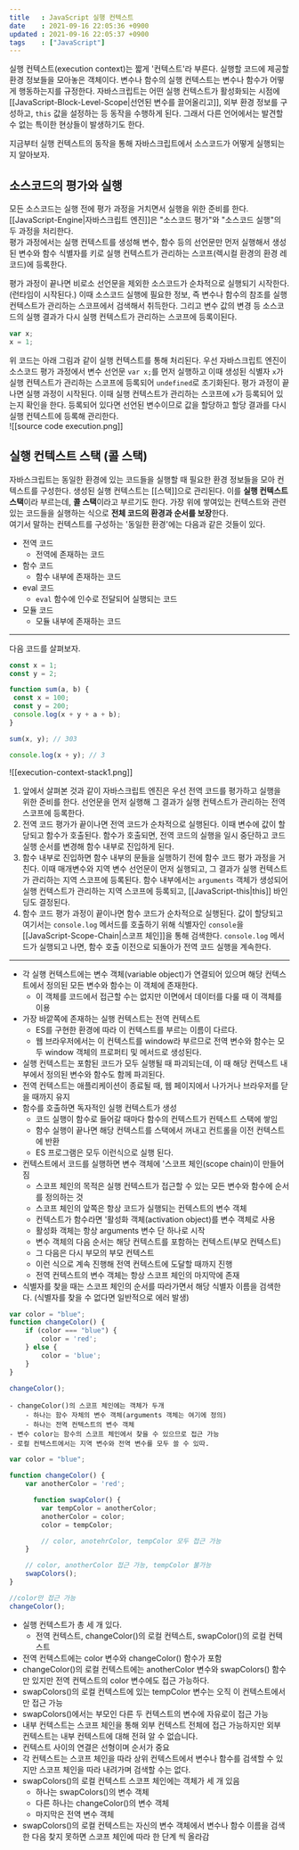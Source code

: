 ```yaml
---
title   : JavaScript 실행 컨텍스트
date    : 2021-09-16 22:05:36 +0900
updated : 2021-09-16 22:05:37 +0900
tags    : ["JavaScript"]
---
```

 실행 컨텍스트(execution context)는 짧게 '컨텍스트'라 부른다. 실행할 코드에 제공할 환경 정보들을 모아놓은 객체이다. 변수나 함수의 실행 컨텍스트는 변수나 함수가 어떻게 행동하는지를 규정한다. 자바스크립트는 어떤 실행 컨텍스트가 활성화되는 시점에 [[JavaScript-Block-Level-Scope|선언된 변수를 끌어올리고]], 외부 환경 정보를 구성하고, `this` 값을 설정하는 등 동작을 수행하게 된다. 그래서 다른 언어에서는 발견할 수 없는 특이한 현상들이 발생하기도 한다.

지금부터 실행 컨텍스트의 동작을 통해 자바스크립트에서 소스코드가 어떻게 실행되는지 알아보자.  

## 소스코드의 평가와 실행 
모든 소스코드는 실행 전에 평가 과정을 거치면서 실행을 위한 준비를 한다. [[JavaScript-Engine|자바스크립트 엔진]]은 "소스코드 평가"와 "소스코드 실행"의 두 과정을 처리한다.  
평가 과정에서는 실행 컨텍스트를 생성해 변수, 함수 등의 선언문만 먼저 실행해서 생성된 변수와 함수 식별자를 키로 실행 컨텍스트가 관리하는 스코프(렉시컬 환경의 환경 레코드)에 등록한다.  

평가 과정이 끝나면 비로소 선언문을 제외한 소스코드가 순차적으로 실행되기 시작한다. (런타임이 시작된다.) 이때 소스코드 실행에 필요한 정보, 즉 변수나 함수의 참조를 실행 컨텍스트가 관리하는 스코프에서 검색해서 취득한다. 그리고 변수 값의 변경 등 소스코드의 실행 결과가 다시 실행 컨텍스트가 관리하는 스코프에 등록이된다.  
```javascript
var x;
x = 1;
```
위 코드는 아래 그림과 같이 실행 컨텍스트를 통해 처리된다. 우선 자바스크립트 엔진이 소스코드 평가 과정에서 변수 선언문 `var x;`를 먼저 실행하고 이때 생성된 식별자 `x`가 실행 컨텍스트가 관리하는 스코프에 등록되어 `undefined`로 초기화된다. 평가 과정이 끝나면 실행 과정이 시작된다. 이때 실행 컨텍스트가 관리하는 스코프에 `x`가 등록되어 있는지 확인을 한다. 등록되어 있다면 선언된 변수이므로 값을 할당하고 할당 결과를 다시 실행 컨텍스트에 등록해 관리한다.  
![[source code execution.png]]

 ## 실행 컨텍스트 스택 (콜 스택) 
 자바스크립트는 동일한 환경에 있는 코드들을 실행할 때 필요한 환경 정보들을 모아 컨텍스트를 구성한다. 생성된 실행 컨텍스트는 [[스택]]으로 관리된다. 이를 **실행 컨텍스트 스택**이라 부르는데, **콜 스택**이라고 부르기도 한다. 가장 위에 쌓여있는 컨텍스트와 관련 있는 코드들을 실행하는 식으로 **전체 코드의 환경과 순서를 보장**한다.  
 여기서 말하는 컨텍스트를 구성하는 '동일한 환경'에는 다음과 같은 것들이 있다.
 - 전역 코드
	- 전역에 존재하는 코드
- 함수 코드
	- 함수 내부에 존재하는 코드
- eval 코드
	- `eval` 함수에 인수로 전달되어 실행되는 코드 
- 모듈 코드
	- 모듈 내부에 존재하는 코드

---
다음 코드를 살펴보자.  
 ```javascript
const x = 1;
const y = 2;

function sum(a, b) {
  const x = 100; 
  const y = 200;
  console.log(x + y + a + b);
}

sum(x, y); // 303 

console.log(x + y); // 3
 ```

![[execution-context-stack1.png]]

1. 앞에서 살펴본 것과 같이 자바스크립트 엔진은 우선 전역 코드를 평가하고 실행을 위한 준비를 한다. 선언문을 먼저 실행해 그 결과가 실행 컨텍스트가 관리하는 전역 스코프에 등록한다.  
2. 전역 코드 평가가 끝이나면 전역 코드가 순차적으로 실행된다. 이때 변수에 값이 할당되고 함수가 호출된다. 함수가 호출되면, 전역 코드의 실행을 일시 중단하고 코드 실행 순서를 변경해 함수 내부로 진입하게 된다.
3. 함수 내부로 진입하면 함수 내부의 문들을 실행하기 전에 함수 코드 평가 과정을 거친다. 이때 매개변수와 지역 변수 선언문이 먼저 실행되고, 그 결과가 실행 컨텍스트가 관리하는 지역 스코프에 등록된다. 함수 내부에서는 `arguments` 객체가 생성되어 실행 컨텍스트가 관리하는 지역 스코프에 등록되고, [[JavaScript-this|this]] 바인딩도 결정된다.
4. 함수 코드 평가 과정이 끝이나면 함수 코드가 순차적으로 실행된다. 값이 할당되고 여기서는 `console.log` 메서드를 호출하기 위해 식별자인 `console`을 [[JavaScript-Scope-Chain|스코프 체인]]을 통해 검색한다. `console.log` 메서드가 실행되고 나면, 함수 호출 이전으로 되돌아가 전역 코드 실행을 계속한다.  


---

- 각 실행 컨텍스트에는 변수 객체(variable object)가 연결되어 있으며 해당 컨텍스트에서 정의된 모든 변수와 함수는 이 객체에 존재한다. 
	- 이 객체를 코드에서 접근할 수는 없지만 이면에서 데이터를 다룰 때 이 객체를 이용 
- 가장 바깥쪽에 존재하는 실행 컨텍스트는 전역 컨텍스트 
	- ES를 구현한 환경에 따라 이 컨텍스트를 부르는 이름이 다르다. 
	- 웹 브라우저에서는 이 컨텍스트를 window라 부르므로 전역 변수와 함수는 모두 window 객체의 프로퍼티 및 메서드로 생성된다. 
- 실행 컨텍스트는 포함된 코드가 모두 실행될 때 파괴되는데, 이 때 해당 컨텍스트 내부에서 정의된 변수와 함수도 함께 파괴된다. 
- 전역 컨텍스트는 애플리케이션이 종료될 때, 웹 페이지에서 나가거나 브라우저를 닫을 때까지 유지 
- 함수를 호출하면 독자적인 실행 컨텍스트가 생성
	- 코드 실행이 함수로 들어갈 때마다 함수의 컨텍스트가 컨텍스트 스택에 쌓임 
	- 함수 실행이 끝나면 해당 컨텍스트를 스택에서 꺼내고 컨트롤을 이전 컨텍스트에 반환 
	- ES 프로그램은 모두 이런식으로 실행 된다. 
- 컨텍스트에서 코드를 실행하면 변수 객체에 '스코프 체인(scope chain)이 만들어짐 
	- 스코프 체인의 목적은 실행 컨텍스트가 접근할 수 있는 모든 변수와 함수에 순서를 정의하는 것 
	- 스코프 체인의 앞쪽은 항상 코드가 실행되는 컨텍스트의 변수 객체 
	- 컨텍스트가 함수라면 '활성화 객체(activation object)를 변수 객체로 사용 
	- 활성화 객체는 항상 arguments 변수 단 하나로 시작 
	- 변수 객체의 다음 순서는 해당 컨텍스트를 포함하는 컨텍스트(부모 컨텍스트)
	- 그 다음은 다시 부모의 부모 컨텍스트 
	- 이런 식으로 계속 진행해 전역 컨텍스트에 도달할 때까지 진행 
	- 전역 컨텍스트의 변수 객체는 항상 스코프 체인의 마지막에 존재
- 식별자를 찾을 때는 스코프 체인의 순서를 따라가면서 해당 식별자 이름을 검색한다. (식별자를 찾을 수 없다면 일반적으로 에러 발생) 

```javascript
var color = "blue";
function changeColor() {
    if (color === "blue") {
		color = 'red';
    } else {
        color = 'blue';
    }
}

changeColor();
```

	- changeColor()의 스코프 체인에는 객체가 두개 
		- 하나는 함수 자체의 변수 객체(arguments 객체는 여기에 정의)
		- 하나는 전역 컨텍스트의 변수 객체 
	- 변수 color는 함수의 스코프 체인에서 찾을 수 있으므로 접근 가능 
	- 로컬 컨텍스트에서는 지역 변수와 전역 변수를 모두 쓸 수 있따. 
```javascript
var color = "blue";

function changeColor() {
    var anotherColor = 'red';

	  function swapColor() {
        var tempColor = anotherColor;
        anotherColor = color;
        color = tempColor;

        // color, anotehrColor, tempColor 모두 접근 가능 
    } 

    // color, anotherColor 접근 가능, tempColor 불가능
    swapColors();
}

//color만 접근 가능
changeColor();
```

- 실행 컨텍스트가 총 세 개 있다.  
	- 전역 컨텍스트, changeColor()의 로컬 컨텍스트, swapColor()의 로컬 컨텍스트 
- 전역 컨텍스트에는 color 변수와 changeColor() 함수가 포함 
- changeColor()의 로컬 컨텍스트에는 anotherColor 변수와 swapColors() 함수만 있지만 전역 컨텍스트의 color 변수에도 접근 가능하다. 
- swapColors()의 로컬 컨텍스트에 있는 tempColor 변수는 오직 이 컨텍스트에서만 접근 가능 
- swapColors()에서는 부모인 다른 두 컨텍스트의 변수에 자유로이 접근 가능 
- 내부 컨텍스트는 스코프 체인을 통해 외부 컨텍스트 전체에 접근 가능하지만 외부 컨텍스트는 내부 컨텍스트에 대해 전혀 알 수 없습니다. 
- 컨텍스트 사이의 연결은 선형이며 순서가 중요 
- 각 컨텍스트는 스코프 체인을 따라 상위 컨텍스트에서 변수나 함수를 검색할 수 있지만 스코프 체인을 따라 내려가며 검색할 수는 없다. 
- swapColors()의 로컬 컨텍스트 스코프 체인에는 객체가 세 개 있음
	- 하나는 swapColors()의 변수 객체 
	- 다른 하나는 changeColor()의 변수 객체
	- 마지막은 전역 변수 객체 
- swapColors()의 로컬 컨텍스트는 자신의 변수 객체에서 변수나 함수 이름을 검색한 다음 찾지 못하면 스코프 체인에 따라 한 단계 씩 올라감 



